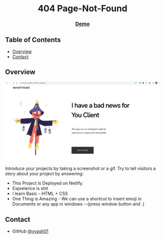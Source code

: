 <!-- Please update value in the {}  -->

<h1 align="center">404 Page-Not-Found</h1>

<div align="center">
  <h3>
    <a href="https://thirsty-tereshkova-2f9e07.netlify.app">
      Demo
    </a>
  </h3>
</div>

<!-- TABLE OF CONTENTS -->

## Table of Contents

- [Overview](#overview)
- [Contact](#contact)

<!-- OVERVIEW -->

## Overview

![screenshot](result.png)

Introduce your projects by taking a screenshot or a gif. Try to tell visitors a story about your project by answering:

- This Project is Deployed on Netlify.
- Expreience is shit
- I learn Basic - HTML + CSS 
- One Thing is Amazing - We can use a shortcut to insert emoji in Documents or any app in windows --(press window button and .)


## Contact

- GitHub [@yyash01](https://github.com/yyash01)

